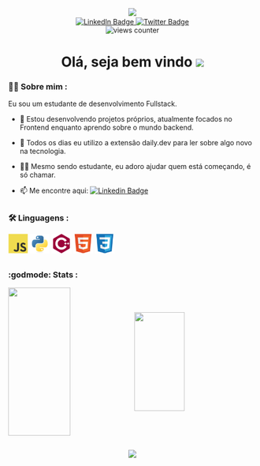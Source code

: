 
<div id="header" align="center">
  
  <img src="https://media.giphy.com/media/gjrYDwbjnK8x36xZIO/giphy.gif" />
  
  <div id="badges">
    <a target="_blank" href="https://www.linkedin.com/in/vitor-guedesdev/">
      <img src="https://img.shields.io/badge/LinkedIn-blue?style=for-the-badge&logo=linkedin&logoColor=white" alt="LinkedIn Badge"/>
    </a>
    <a target="_blank" href="https://twitter.com/VitorHgo77">
      <img src="https://img.shields.io/badge/Twitter-blue?style=for-the-badge&logo=twitter&logoColor=white" alt="Twitter Badge"/>
    </a>
  </div>
  
  <img src="https://komarev.com/ghpvc/?username=vitorhugo-guedes&style=flat-square&color=blue" alt="views counter"/>
  
  <h1>
    Olá, seja bem vindo
    <img src="https://media.giphy.com/media/hvRJCLFzcasrR4ia7z/giphy.gif" width="30px"/>
  </h1>
</div>



### :technologist: Sobre mim :

Eu sou um estudante de desenvolvimento Fullstack.

- 🚀 Estou desenvolvendo projetos próprios, atualmente focados no Frontend enquanto aprendo sobre o mundo backend.

- :book: Todos os dias eu utilizo a extensão daily.dev para ler sobre algo novo na tecnologia.

- :man_teacher: Mesmo sendo estudante, eu adoro ajudar quem está começando, é só chamar.

- 📫 Me encontre aqui: [![Linkedin Badge](https://img.shields.io/badge/-Vitor-blue?style=flat&logo=Linkedin&logoColor=white)](https://www.linkedin.com/in/vitor-guedesdev/)


##

### 🛠️ Linguagens :
<div>
  <img height="40" width="40" src="https://github.com/devicons/devicon/blob/master/icons/javascript/javascript-original.svg"/>
  <img height="40" width="40" src="https://github.com/devicons/devicon/blob/master/icons/python/python-original.svg"/>
  <img height="40" width="40" src="https://github.com/devicons/devicon/blob/master/icons/cplusplus/cplusplus-plain.svg"/>
  <img height="40" width="40" src="https://github.com/devicons/devicon/blob/master/icons/html5/html5-original.svg"/>
  <img height="40" width="40" src="https://github.com/devicons/devicon/blob/master/icons/css3/css3-original.svg"/>
</div>

##

### :godmode: Stats :
<div>
  <img align="center" height="300" width="50%" src="https://github-readme-stats.vercel.app/api?username=vitorhugo-guedes&show_icons=true&theme=vision-friendly-dark&count_private=true"/>
  
  <img align="center" height="200rem" width="45%" src="https://github-readme-stats.vercel.app/api/top-langs/?username=vitorhugo-guedes&layout=compact&theme=vision-friendly-dark&langs_count=10&count_private=true"/>
</div>

##

<div align="center">
  <img src="https://media.giphy.com/media/hqU2KkjW5bE2v2Z7Q2/giphy.gif" />
</div>


